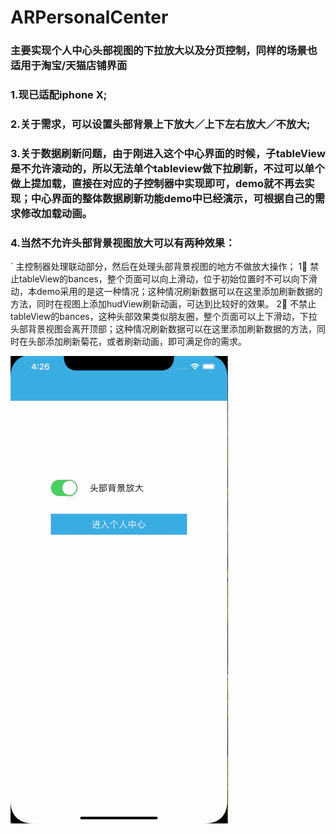 # ARPersonalCenter
### 主要实现个人中心头部视图的下拉放大以及分页控制，同样的场景也适用于淘宝/天猫店铺界面
### 1.现已适配iphone X;
### 2.关于需求，可以设置头部背景上下放大／上下左右放大／不放大;
### 3.关于数据刷新问题，由于刚进入这个中心界面的时候，子tableView是不允许滚动的，所以无法单个tableview做下拉刷新，不过可以单个做上提加载，直接在对应的子控制器中实现即可，demo就不再去实现；中心界面的整体数据刷新功能demo中已经演示，可根据自己的需求修改加载动画。
### 4.当然不允许头部背景视图放大可以有两种效果：
` 主控制器处理联动部分，然后在处理头部背景视图的地方不做放大操作；
1⃣️ 禁止tableView的bances，整个页面可以向上滑动，位于初始位置时不可以向下滑动，本demo采用的是这一种情况；这种情况刷新数据可以在这里添加刷新数据的方法，同时在视图上添加hudView刷新动画，可达到比较好的效果。
2⃣️ 不禁止tableView的bances，这种头部效果类似朋友圈，整个页面可以上下滑动，下拉头部背景视图会离开顶部；这种情况刷新数据可以在这里添加刷新数据的方法，同时在头部添加刷新菊花，或者刷新动画，即可满足你的需求。

![image](https://github.com/ArchLL/ARPersonalCenter/blob/master/show.gif)
